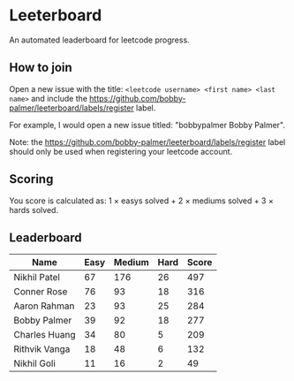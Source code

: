 # Leeterboard

An automated leaderboard for leetcode progress.

## How to join

Open a new issue with the title: `<leetcode username> <first name> <last name>`
and include the https://github.com/bobby-palmer/leeterboard/labels/register
label.

For example, I would open a new issue titled: "bobbypalmer Bobby Palmer".

Note: the https://github.com/bobby-palmer/leeterboard/labels/register label
should only be used when registering your leetcode account.

## Scoring

You score is calculated as:
1 $\times$ easys solved + 2 $\times$ mediums solved + 3 $\times$ hards solved.

## Leaderboard
| Name | Easy | Medium | Hard | Score |
| --- | --- | --- | --- | --- |
| Nikhil Patel | 67 | 176 | 26 | 497 |
| Conner Rose | 76 | 93 | 18 | 316 |
| Aaron Rahman | 23 | 93 | 25 | 284 |
| Bobby Palmer | 39 | 92 | 18 | 277 |
| Charles Huang | 34 | 80 | 5 | 209 |
| Rithvik Vanga | 18 | 48 | 6 | 132 |
| Nikhil Goli | 11 | 16 | 2 | 49 |
